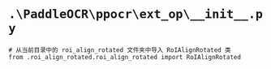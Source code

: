 # `.\PaddleOCR\ppocr\ext_op\__init__.py`

```
# 从当前目录中的 roi_align_rotated 文件夹中导入 RoIAlignRotated 类
from .roi_align_rotated.roi_align_rotated import RoIAlignRotated
```